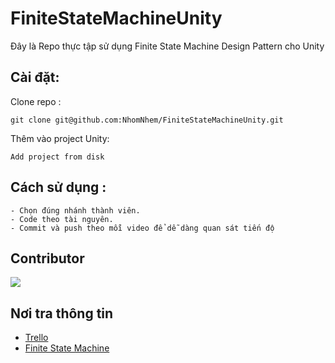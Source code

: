 # FiniteStateMachineUnity

Đây là Repo thực tập sử dụng Finite State Machine Design Pattern cho Unity

## Cài đặt:

Clone repo : 

```
git clone git@github.com:NhomNhem/FiniteStateMachineUnity.git
```

Thêm vào project Unity:

```
Add project from disk
```

## Cách sử dụng :

```
- Chọn đúng nhánh thành viên.
- Code theo tài nguyên.
- Commit và push theo mỗi video để dễ dàng quan sát tiến độ
```

## Contributor
<a href="https://github.com/NhomNhem/FiniteStateMachineUnity/graphs/contributors">
  <img src="https://contrib.rocks/image?repo=NhomNhem/FiniteStateMachineUnity" />
</a>

## Nơi tra thông tin
- [Trello](https://trello.com/b/EFoiLIvj/nhomtoongtenz)
- [Finite State Machine](https://drive.google.com/drive/u/3/folders/1NUh4A808lUgmavTgfhrh6IS8aoyfifTv)
